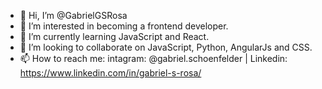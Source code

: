 - 👋 Hi, I’m @GabrielGSRosa
- 👀 I’m interested in becoming a frontend developer.
- 🌱 I’m currently learning JavaScript and React.
- 💞️ I’m looking to collaborate on JavaScript, Python, AngularJs and CSS.
- 📫 How to reach me: intagram: @gabriel.schoenfelder | Linkedin: https://www.linkedin.com/in/gabriel-s-rosa/

